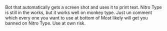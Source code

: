 Bot that automatically gets a screen shot and uses it to print text.
Nitro Type is still in the works, but it works well on monkey type. 
Just un comment which every one you want to use at bottom of 
Most likely will get you banned on Nitro Type. Use at own risk.
